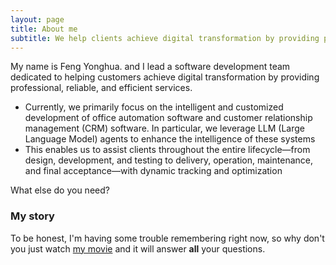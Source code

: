 ```yaml
---
layout: page
title: About me
subtitle: We help clients achieve digital transformation by providing professional, reliable, and efficient services.
---
```


My name is Feng Yonghua. and I lead a software development team dedicated to helping customers achieve digital transformation by providing professional, reliable, and efficient services.

- Currently, we primarily focus on the intelligent and customized development of office automation software and customer relationship management (CRM) software. In particular, we leverage LLM (Large Language Model) agents to enhance the intelligence of these systems
- This enables us to assist clients throughout the entire lifecycle—from design, development, and testing to delivery, operation, maintenance, and final acceptance—with dynamic tracking and optimization

What else do you need?

### My story

To be honest, I'm having some trouble remembering right now, so why don't you just watch [my movie](https://en.wikipedia.org/wiki/Intelligent_agent) and it will answer **all** your questions.
